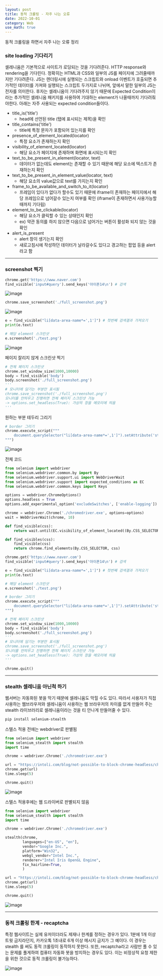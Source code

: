 ```yaml
---
layout: post
title: 동적 크롤링 - 자주 나는 오류
date: 2022-10-01
category: Web
use_math: true
---
```


동적 크롤링을 하면서 자주 나는 오류 정리

### site loading 기다리기

셀레니움은 기본적으로 사이트가 로딩되는 것을 기다려준다. HTTP response와 rendering을 기다린다. 정확히는 HTML과 CSS와 일부의 JS를 페이지에 그려줄때까지만 기다려준다. JS는 렌더링시에 실행되는 스크립트와  onload 이벤트가 호출되면 추가적인 데이터를 가져와 실행되는 스크립트 두가지로 나뉘며, 앞에서 말한 일부의 JS는 전자를 의미한다. 후자는 셀레니움이 기다려주지 않기 때문에 Expected Condition이라는 추가적인 셀레니움 패키지를 사용하여 기대하는 element가 나올때까지 기다려줘야한다. 아래는 자주 사용되는 expected condition들이다. 

- title_is('title')
  - head에 선언된 title (탭에 표시되는 제목)을 확인
- title_contains('title')
  - title에 특정 문자가 포함되어 있는지를 확인
- presence_of_element_located(locator)
  - 특정 요소가 존재하는지 확인
- visibility_of_element_located(locator)
  - 해당 요소가 페이지에 존재하며 화면에 표시되는지 확인
- text_to_be_present_in_element(locator, text)
  - 데이터가 없는데도 element는 존재할 수 있기 때문에 해당 요소에 텍스트가 존재하는지 확인
- text_to_be_present_in_element_value(locator, text)
  - 해당 요소의 value값으로 text를 가지는지 확인
- frame_to_be_available_and_switch_to_it(locator)
  - 프레임이 있다가 없다가 할수도 있기 때문에 iframe이 존재하는 페이지에서 해당 프레임으로 넘어갈수 있는지 여부를 확인 (iframe이 존재하면서 사용가능할때까지 기다림)
- element_to_be_clickable(locator)
  - 해당 요소가 클릭할 수 있는 상태인지 확인
  - ex) 약관 동의를 하지 않으면 다음으로 넘어가는 버튼이 활성화 되지 않는 것을 확인
- alert_is_present
  - alert 창이 생기는지 확인
  - 새로고침시에 작성하던 데이터가 날라갈수도 있다고 경고하는 팝업 등을 alert라고 함

---

### screenshot 찍기

```python
chrome.get('https://www.naver.com')
find_visible('input#query').send_keys('아이폰14\n') # 검색
```

![image](https://user-images.githubusercontent.com/61526722/193399505-adea229e-4730-477c-b522-0ccc8df10c1c.png)

```python
chrome.save_screenshot('./full_screenshot.png') 
```

![image](https://user-images.githubusercontent.com/61526722/193399752-bb0fd325-de2e-4e0a-9704-f6700902b22e.png)

```python
e = find_visible("li[data-area-name*=',1']") # 첫번째 검색결과 가져오기
print(e.text)

# 해당 element 스크린샷
e.screenshot('./test.png')
```

![image](https://user-images.githubusercontent.com/61526722/193399717-8b465462-c321-484e-88e9-91610ce83abd.png)

페이지 잘리지 않게 스크린샷 찍기

```python
# 전체 페이지 스크린샷
chrome.set_window_size(1000,10000)
body = find_visible('body')
body.screenshot('./full_screenshot.png')
'''
# 모니터에 담기는 부분만 표시됨
chrome.save_screenshot('./full_screenshot.png') 
모니터를 안띄우고 진행하면 전체 페이지 스크린샷 가능
-> options.set_headless(True): 가상의 창을 메모리에 띄움
'''
```

원하는 부분 테두리 그리기

```python
# border 그리기
chrome.execute_script("""
    document.querySelector("li[data-area-name*=',1']").setAttribute('style', 'border:10px solid red')
""")
```

![image](https://user-images.githubusercontent.com/61526722/193400571-450adb2d-1929-48f4-be40-8d5afac11753.png)

전체 코드

```python
from selenium import webdriver
from selenium.webdriver.common.by import By
from selenium.webdriver.support.ui import WebDriverWait
from selenium.webdriver.support import expected_conditions as EC
from selenium.webdriver.common.keys import Keys

options = webdriver.ChromeOptions()
options.headless = True
options.add_experimental_option('excludeSwitches', ['enable-logging'])

chrome = webdriver.Chrome('./chromedriver.exe', options=options)
wait = WebDriverWait(chrome, 10)

def find_visible(css):
    return wait.until(EC.visibility_of_element_located((By.CSS_SELECTOR, css)))

def find_visibles(css):
    find_visible(css)
    return chrome.find_elements(By.CSS_SELECTOR, css)

chrome.get('https://www.naver.com')
find_visible('input#query').send_keys('아이폰14\n') # 검색

e = find_visible("li[data-area-name*=',1']") # 첫번째 검색결과 가져오기
print(e.text)

# 해당 element 스크린샷
e.screenshot('./test.png')

# border 그리기
chrome.execute_script("""
    document.querySelector("li[data-area-name*=',1']").setAttribute('style', 'border:10px solid red')
""")

# 전체 페이지 스크린샷
chrome.set_window_size(1000,10000)
body = find_visible('body')
body.screenshot('./full_screenshot.png')
'''
# 모니터에 담기는 부분만 표시됨
chrome.save_screenshot('./full_screenshot.png') 
모니터를 안띄우고 진행하면 전체 페이지 스크린샷 가능
-> options.set_headless(True): 가상의 창을 메모리에 띄움
'''

chrome.quit()
```

---


### stealth 셀레니움 아닌척 하기

웹서버는 자동화된 봇을 막기 때문에 셀레니움도 막힐 수도 있다. 따라서 사용자가 직접 사용하는 웹브라우저와 셀레니움이 사용하는 웹 브라우저의 차이를 없게 만들어 주는 stealth 라이브러리로 셀레니움이라는 것을 티 안나게 만들어줄 수 있다.

```bash
pip install selenium-stealth
```

스텔스 적용 전에는 webdriver로 판별됨

```python
from selenium import webdriver
from selenium_stealth import stealth
import time

chrome = webdriver.Chrome('./chromedriver.exe')

url = "https://intoli.com/blog/not-possible-to-block-chrome-headless/chrome-headless-test.html"
chrome.get(url)
time.sleep(5)

chrome.quit()
```

![image](https://user-images.githubusercontent.com/61526722/193401014-7cd6265b-c889-452b-addd-a29f697b235c.png)


스텔스 적용후에는 웹 드라이버로 판별되지 않음

```python
from selenium import webdriver
from selenium_stealth import stealth
import time

chrome = webdriver.Chrome('./chromedriver.exe')

stealth(chrome,
        languages=["en-US", "en"],
        vendor="Google Inc.",
        platform="Win32",
        webgl_vendor="Intel Inc.",
        renderer="Intel Iris OpenGL Engine",
        fix_hairline=True,
        )

url = "https://intoli.com/blog/not-possible-to-block-chrome-headless/chrome-headless-test.html"
chrome.get(url)
time.sleep(5)

chrome.quit()
```

![image](https://user-images.githubusercontent.com/61526722/193401050-6eae31a5-10df-4b17-bfea-61f907d98bd2.png)

---

### 동적 크롤링 한계 - recaptcha

특정 웹사이트는 실제 유저이더라도 제재나 한계를 정하는 경우가 있다. 1분에 1개 이상 트윗 금지라던지, 카카오톡 1초내로 6개 이상 메시지 금지가 그 예이다. 이 경우는 stealth 를 써도 동적 크롤링이 동작하지 못한다. 또한, recaptcha라고 사람만 풀 수 있는 문제를 풀게하여 컴퓨터 자동화 봇을 방지하는 경우도 있다. 이는 비정상적 요청 제한을 위한 것으로 동적 크롤링이 불가능하다.

![image](https://user-images.githubusercontent.com/61526722/193401166-d07db73c-a3a0-4eef-94d8-5797e788d4d2.png)

